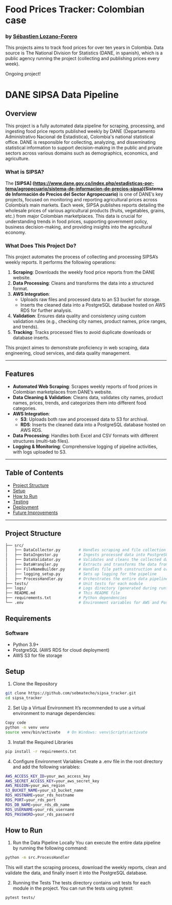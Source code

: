 # Food Prices Tracker: Colombian case
### by [Sébastien Lozano-Forero](https://www.linkedin.com/in/sebastienlozanoforero/)

This projects aims to track food prices for over ten years in Colombia. Data source is The National Division for Statistics (DANE, in spanish), which is a public agency running the  project (collecting and publishing prices every week). 

Ongoing project! 

# DANE SIPSA Data Pipeline

## Overview

This project is a fully automated data pipeline for scraping, processing, and ingesting food price reports published weekly by DANE (Departamento Administrativo Nacional de Estadística), Colombia's national statistical office. DANE is responsible for collecting, analyzing, and disseminating statistical information to support decision-making in the public and private sectors across various domains such as demographics, economics, and agriculture.

### What is SIPSA?

The **[SIPSA] (https://www.dane.gov.co/index.php/estadisticas-por-tema/agropecuario/sistema-de-informacion-de-precios-sipsa)(Sistema de Información de Precios del Sector Agropecuario)**
 is one of DANE’s key projects, focused on monitoring and reporting agricultural prices across Colombia’s main markets. Each week, SIPSA publishes reports detailing the wholesale prices of various agricultural products (fruits, vegetables, grains, etc.) from major Colombian marketplaces. This data is crucial for understanding trends in food prices, supporting government policy, business decision-making, and providing insights into the agricultural economy.

### What Does This Project Do?

This project automates the process of collecting and processing SIPSA’s weekly reports. It performs the following operations:

1. **Scraping**: Downloads the weekly food price reports from the DANE website.
2. **Data Processing**: Cleans and transforms the data into a structured format.
3. **AWS Integration**:
   - Uploads raw files and processed data to an S3 bucket for storage.
   - Inserts the cleaned data into a PostgreSQL database hosted on AWS RDS for further analysis.
4. **Validation**: Ensures data quality and consistency using custom validation rules (e.g., checking city names, product names, price ranges, and trends).
5. **Tracking**: Tracks processed files to avoid duplicate downloads or database inserts.

This project aimes to demonstrate proficiency in web scraping, data engineering, cloud services, and data quality management. 

---

## Features

- **Automated Web Scraping**: Scrapes weekly reports of food prices in Colombian marketplaces from DANE’s website.
- **Data Cleaning & Validation**: Cleans data, validates city names, product names, prices, trends, and categorizes them into different food categories.
- **AWS Integration**: 
  - **S3**: Uploads both raw and processed data to S3 for archival.
  - **RDS**: Inserts the cleaned data into a PostgreSQL database hosted on AWS RDS.
- **Data Processing**: Handles both Excel and CSV formats with different structures (multi-tab files).
- **Logging & Monitoring**: Comprehensive logging of pipeline activities, with logs uploaded to S3.

---

## Table of Contents

- [Project Structure](#project-structure)
- [Setup](#setup)
- [How to Run](#how-to-run)
- [Testing](#testing)
- [Deployment](#deployment)
- [Future Improvements](#future-improvements)

---

## Project Structure

```bash
├── src/
│   ├── DataCollector.py        # Handles scraping and file collection
│   ├── DataIngestor.py         # Ingests processed data into PostgreSQL
│   ├── DataValidator.py        # Validates and cleans the collected data
│   ├── DataWrangler.py         # Extracts and transforms the data from files
│   ├── FileNameBuilder.py      # Handles file path construction and organization
│   ├── logging_setup.py        # Sets up logging for the pipeline
│   ├── ProcessHandler.py       # Orchestrates the entire data pipeline
├── tests/                      # Unit tests for each module
├── logs/                       # Logs directory (generated during runtime)
├── README.md                   # This README file
├── requirements.txt            # Python dependencies
└── .env                        # Environment variables for AWS and PostgreSQL credentials
```
## Requirements
### Software
- Python 3.9+
- PostgreSQL (AWS RDS for cloud deployment)
- AWS S3 for file storage

## Setup

1. Clone the Repository
```bash
git clone https://github.com/sebmatecho/sipsa_tracker.git
cd sipsa_tracker
```
2. Set Up a Virtual Environment
It’s recommended to use a virtual environment to manage dependencies:

```bash
Copy code
python -m venv venv
source venv/bin/activate   # On Windows: venv\Scripts\activate
```
3. Install the Required Libraries
```bash
pip install -r requirements.txt
```
4. Configure Environment Variables
Create a .env file in the root directory and add the following variables:

```bash
AWS_ACCESS_KEY_ID=your_aws_access_key
AWS_SECRET_ACCESS_KEY=your_aws_secret_key
AWS_REGION=your_aws_region
S3_BUCKET_NAME=your_s3_bucket_name
RDS_HOSTNAME=your_rds_hostname
RDS_PORT=your_rds_port
RDS_DB_NAME=your_rds_db_name
RDS_USERNAME=your_rds_username
RDS_PASSWORD=your_rds_password
```

## How to Run
1. Run the Data Pipeline Locally
You can execute the entire data pipeline by running the following command:

```bash
python -m src.ProcessHandler
```
This will start the scraping process, download the weekly reports, clean and validate the data, and finally insert it into the PostgreSQL database.

2. Running the Tests
The tests directory contains unit tests for each module in the project. You can run the tests using pytest:

```bash
pytest tests/
```
